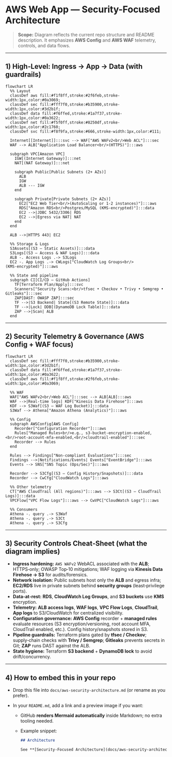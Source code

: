 # AWS Web App — Security-Focused Architecture

> **Scope:** Diagram reflects the current repo structure and README description. It emphasizes **AWS Config** and **AWS WAF** telemetry, controls, and data flows.

---

## 1) High‑Level: Ingress → App → Data (with guardrails)

```mermaid
flowchart LR
  %% Layout
  classDef aws fill:#f1f8ff,stroke:#2f6feb,stroke-width:1px,color:#0a3069;
  classDef sec fill:#fff7f0,stroke:#b35900,stroke-width:1px,color:#3d2b1f;
  classDef data fill:#f6ffed,stroke:#1a7f37,stroke-width:1px,color:#0a3622;
  classDef net fill:#f5f0ff,stroke:#8250df,stroke-width:1px,color:#2c1760;
  classDef svc fill:#f8f9fa,stroke:#666,stroke-width:1px,color:#111;

  Internet[[Internet]]:::svc --> WAF["AWS WAFv2<br/>Web ACL"]:::sec
  WAF --> ALB["Application Load Balancer<br/>(HTTPS)"]:::aws

  subgraph VPC[Amazon VPC]
    IGW[(Internet Gateway)]:::net
    NAT[(NAT Gateway)]:::net

    subgraph Public[Public Subnets (2+ AZs)]
      ALB
      IGW
      ALB --- IGW
    end

    subgraph Private[Private Subnets (2+ AZs)]
      EC2["EC2 Web Tier<br/>(AutoScaling or 1-2 instances)"]:::aws
      RDS["Amazon RDS<br/>Postgres/MySQL (KMS‑encrypted)"]:::data
      EC2 -->|JDBC 5432/3306| RDS
      EC2 -->|Egress via NAT| NAT
    end
  end

  ALB -->|HTTPS 443| EC2

  %% Storage & Logs
  S3Assets[(S3 — Static Assets)]:::data
  S3Logs[(S3 — Access & WAF Logs)]:::data
  ALB -. Access Logs .-> S3Logs
  EC2 -. App Logs .-> CWLogs["CloudWatch Log Groups<br/>(KMS‑encrypted)"]:::aws

  %% State and pipeline
  subgraph CI[CI/CD — GitHub Actions]
    TF[Terraform Plan/Apply]:::svc
    Scanners["Security Scans:<br/>tfsec • Checkov • Trivy • Semgrep • Gitleaks"]:::sec
    ZAP[DAST: OWASP ZAP]:::sec
    TF -->|S3 Backend| State[(S3 Remote State)]:::data
    TF -->|Lock| DDB[(DynamoDB Lock Table)]:::data
    ZAP -->|Scan| ALB
  end
```

---

## 2) Security Telemetry & Governance (AWS Config + WAF focus)

```mermaid
flowchart LR
  classDef sec fill:#fff7f0,stroke:#b35900,stroke-width:1px,color:#3d2b1f;
  classDef data fill:#f6ffed,stroke:#1a7f37,stroke-width:1px,color:#0a3622;
  classDef aws fill:#f1f8ff,stroke:#2f6feb,stroke-width:1px,color:#0a3069;

  %% WAF
  WAF["AWS WAFv2<br/>Web ACL"]:::sec --> ALB[ALB]:::aws
  WAF -->|Real‑time logs| KDF["Kinesis Data Firehose"]:::aws
  KDF --> S3Waf[(S3 — WAF Log Bucket)]:::data
  S3Waf --> Athena["Amazon Athena (Analytics)"]:::aws

  %% Config
  subgraph AWSConfig[AWS Config]
    Recorder["Configuration Recorder"]:::aws
    Rules["Managed Rules<br/>e.g., s3-bucket-encryption-enabled,<br/>root-account-mfa-enabled,<br/>cloudtrail-enabled"]:::sec
    Recorder --> Rules
  end

  Rules --> Findings["Non‑compliant Evaluations"]:::sec
  Findings -->|Notifications/Events| Events["EventBridge"]:::aws
  Events --> SNS["SNS Topic (Ops/Sec)"]:::aws

  Recorder --> S3Cfg[(S3 — Config History/Snapshots)]:::data
  Recorder --> CwCfg["CloudWatch Logs"]:::aws

  %% Other telemetry
  CT["AWS CloudTrail (All regions)"]:::aws --> S3Ct[(S3 — CloudTrail Logs)]:::data
  VPCFlow["VPC Flow Logs"]:::aws --> CwVPC["CloudWatch Logs"]:::aws

  %% Consumers
  Athena -. query .-> S3Waf
  Athena -. query .-> S3Ct
  Athena -. query .-> S3Cfg
```

---

## 3) Security Controls Cheat‑Sheet (what the diagram implies)

- **Ingress hardening:** `AWS WAFv2` WebACL associated with the **ALB**; HTTPS‑only; OWASP Top‑10 mitigations; WAF logging via **Kinesis Data Firehose → S3** for audits/forensics.
- **Network isolation:** Public subnets host only the **ALB** and egress infra; **EC2/RDS** live in private subnets behind **security groups** (least‑privilege ports).
- **Data‑at‑rest:** **RDS**, **CloudWatch Log Groups**, and **S3 buckets** use **KMS** encryption.
- **Telemetry:** **ALB access logs**, **WAF logs**, **VPC Flow Logs**, **CloudTrail**, **App logs** to S3/CloudWatch for centralized visibility.
- **Configuration governance:** **AWS Config** recorder + **managed rules** evaluate resources (S3 encryption/versioning, root account MFA, CloudTrail enabled, etc.). Config history/snapshots stored in S3.
- **Pipeline guardrails:** Terraform plans gated by **tfsec / Checkov**; supply‑chain checks with **Trivy / Semgrep**; **Gitleaks** prevents secrets in Git; **ZAP** runs DAST against the ALB.
- **State hygiene:** Terraform **S3 backend** + **DynamoDB lock** to avoid drift/concurrency.

---

## 4) How to embed this in your repo

- Drop this file into `docs/aws-security-architecture.md` (or rename as you prefer).
- In your `README.md`, add a link and a preview image if you want:

  - GitHub **renders Mermaid automatically** inside Markdown; no extra tooling needed.
  - Example snippet:

    ```md
    ## Architecture

    See **[Security-Focused Architecture](docs/aws-security-architecture.md)**
    ```